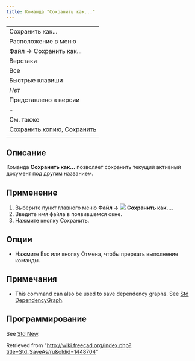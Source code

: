 ```yaml
---
title: Команда "Сохранить как..."
---
```

|  |
| --- |
| Сохранить как... |
| Расположение в меню |
| [Файл](/Std_File_Menu/ru "Std File Menu/ru") → Сохранить как... |
| Верстаки |
| Все |
| Быстрые клавиши |
| *Нет* |
| Представлено в версии |
| - |
| См. также |
| [Сохранить копию](/Std_SaveCopy/ru "Std SaveCopy/ru"),  [Cохранить](/Std_Save/ru "Std Save/ru") |
|  |

## Описание

Команда **Сохранить как...** позволяет сохранить текущий активный документ под другим названием.

## Применение

1. Выберите пункт главного меню **Файл → ![](/images/Std_SaveAs.svg) Сохранить как...**.
2. Введите имя файла в появившемся окне.
3. Нажмите кнопку Сохранить.

## Опции

* Нажмите Esc или кнопку Отмена, чтобы прервать выполнение команды.

## Примечания

* This command can also be used to save dependency graphs. See [Std DependencyGraph](/Std_DependencyGraph "Std DependencyGraph").

## Программирование

See [Std New](/Std_New#Scripting "Std New").

Retrieved from "<http://wiki.freecad.org/index.php?title=Std_SaveAs/ru&oldid=1448704>"